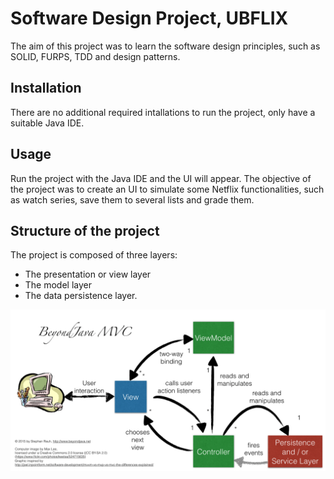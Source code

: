 # Software Design Project, UBFLIX
The aim of this project was to learn the software design principles, such as SOLID, FURPS, TDD and design patterns.

## Installation

There are no additional required intallations to run the project, only have a suitable Java IDE.

## Usage

Run the project with the Java IDE and the UI will appear. The objective of the project was to create an UI to simulate some Netflix functionalities, such as watch series, save them to several lists and grade them.

## Structure of the project

The project is composed of three layers:
- The presentation or view layer
- The model layer
- The data persistence layer.

![](img/MVC.png)
